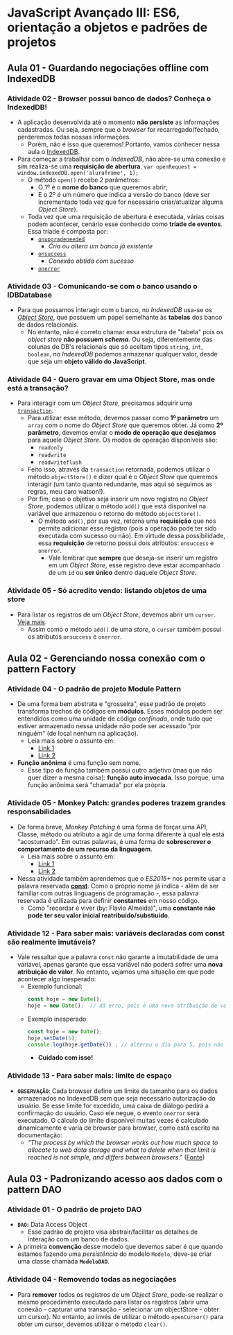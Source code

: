 # JavaScript Avançado III: ES6, orientação a objetos e padrões de projetos



## Aula 01 -  Guardando negociações offline com IndexedDB

### Atividade 02 - Browser possui banco de dados? Conheça o IndexedDB!
- A aplicação desenvolvida até o momento **não persiste** as informações cadastradas. Ou seja, sempre que o *browser* for recarregado/fechado, perderemos todas nossas informações.
	- Porém, não é isso que queremos! Portanto, vamos conhecer nessa aula o [IndexedDB](https://developer.mozilla.org/pt-BR/docs/IndexedDB).
- Para começar a trabalhar com o *IndexedDB*, não abre-se uma conexão e sim realiza-se uma **requisição de abertura**.
	`var openRequest = window.indexedDB.open('aluraframe', 1);`
	- O método `open()` recebe 2 parâmetros:
		- O 1º é o **nome do banco** que queremos abrir;
		- E o 2º é um número que indica a versão do banco (deve ser incrementado toda vez que for necessário criar/atualizar alguma *Object Store*).
	- Toda vez que uma requisição de abertura é executada, várias coisas podem acontecer, cenário esse conhecido como **tríade de eventos**. Essa tríade é composta por:
		- [`onupgradeneeded`](https://developer.mozilla.org/en-US/docs/Web/API/IDBOpenDBRequest/onupgradeneeded)
			- *Cria ou altera um banco já existente*
		- [`onsuccess`](https://developer.mozilla.org/en-US/docs/Web/API/IDBRequest/onsuccess)
			- *Conexão obtida com sucesso*
		- [`onerror`](https://developer.mozilla.org/en-US/docs/Web/API/IDBRequest/onerror)

### Atividade 03 - Comunicando-se com o banco usando o IDBDatabase
- Para que possamos interagir com o banco, no *IndexedDB* usa-se os [*Object Store*](https://developer.mozilla.org/en-US/docs/Web/API/IndexedDB_API#gloss_object_store), que possuem um papel semelhante às **tabelas** dos banco de dados relacionais.
	- No entanto, não é correto chamar essa estrutura de "tabela" pois os *object store* **não possuem *schema***. Ou seja, diferentemente das colunas de DB's relacionais que só aceitam tipos `string`, `int`, `boolean`, no *IndexedDB* podemos armazenar qualquer valor, desde que seja um **objeto válido do JavaScript**.

### Atividade 04 - Quero gravar em uma Object Store, mas onde está a transação?
- Para interagir com um *Object Store*, precisamos adquirir uma [`transaction`](https://developer.mozilla.org/en-US/docs/Web/API/IDBDatabase/transaction).
	- Para utilizar esse método, devemos passar como **1º parâmetro** um `array` com o nome do *Object Store* que queremos obter. Já como **2º parâmetro**, devemos enviar o **modo de operação que desejamos** para aquele *Object Store*. Os modos de operação disponíveis são:
		- `readonly`
		- `readwrite`
		- `readwriteflush`
	- Feito isso, através da `transaction` retornada, podemos utilizar o método `objectStore()` e dizer qual é o *Object Store* que queremos interagir (um tanto quanto redundante, mas aqui só seguimos as regras, meu caro watson!).
	- Por fim, caso o objetivo seja inserir um novo registro no *Object Store*, podemos utilizar o método `add()` que está disponível na variável que armazenou o retorno do método `objectStore()`.
		- O método `add()`, por sua vez, retorna uma **requisição** que nos permite adicionar esse registro (pois a operação pode ter sido executada com sucesso ou não). Em virtude dessa possibilidade, essa **requisição** de retorno possui dois atributos: `onsuccess` e `onerror`.
			- Vale lembrar que **sempre** que deseja-se inserir um registro em um *Object Store*, esse registro deve estar acompanhado de um `id` ou **ser único** dentro daquele *Object Store*.

### Atividade 05 - Só acredito vendo: listando objetos de uma store 
- Para listar os registros de um *Object Store*, devemos abrir um `cursor`. [Veja mais](https://developer.mozilla.org/en-US/docs/Web/API/IDBObjectStore/openCursor).
	- Assim como o método `add()` de uma *store*, o `cursor` também possui os atributos `onsuccess` e `onerror`.






## Aula 02 - Gerenciando nossa conexão com o pattern Factory

### Atividade 04 - O padrão de projeto Module Pattern
- De uma forma bem abstrata e "grosseira", esse padrão de projeto transforma trechos de códigos em **módulos**. Esses módulos podem ser entendidos como uma unidade de código *confinada*, onde tudo que estiver armazenado nessa unidade não pode ser acessado "por ninguém" (de local nenhum na aplicação).
	- Leia mais sobre o assunto em:
		- [Link 1](https://nandovieira.com.br/design-patterns-no-javascript-module)
		- [Link 2](https://coryrylan.com/blog/javascript-module-pattern-basics)
- **Função anônima** é uma função sem nome.
	- Esse tipo de função também possui outro adjetivo (mas que não quer dizer a mesma coisa): **função auto invocada**. Isso porque, uma função anônima será "chamada" por ela própria.

### Atividade 05 - Monkey Patch: grandes poderes trazem grandes responsabilidades
- De forma breve, *Monkey Patching* é uma forma de forçar uma API, Classe, método ou atributo a agir de uma forma diferente à qual ele está "acostumado". Em outras palavras, é uma forma de **sobrescrever o comportamento de um recurso da linguagem**.
	- Leia mais sobre o assunto em:
		- [Link 1](https://www.audero.it/blog/2016/12/05/monkey-patching-javascript/)
		- [Link 2](http://me.dt.in.th/page/JavaScript-override/)
- Nessa atividade também aprendemos que o *ES2015+* nos permite usar a palavra reservada [**const**](https://developer.mozilla.org/pt-BR/docs/Web/JavaScript/Reference/Statements/const). Como o próprio nome já indica - além de ser familiar com outras linguagens de programação -, essa palavra reservada é utilizada para definir **constantes** em nosso código.
	- Como "recordar é viver (by: Flávio Almeida)", uma **constante não pode ter seu valor inicial reatribuído/substiuído**.

### Atividade 12 - Para saber mais: variáveis declaradas com const são realmente imutáveis?
- Vale ressaltar que a palavra `const` não garante a imutabilidade de uma variável, apenas garante que essa variável não poderá sofrer uma **nova atribuição de valor**. No entanto, vejamos uma situação em que pode acontecer algo inesperado:
	- Exemplo funcional:
		```javascript
		const hoje = new Date();
		hoje = new Date();  // dá erro, pois é uma nova atribuição de valor!
		```
	- Exemplo inesperado:
		```javascript
		const hoje = new Date();
		hoje.setDate(5);
		console.log(hoje.getDate()) ; // alterou o dia para 5, pois não estamos atribuindo um novo valor a variável usando o operador =, mas estamos alterando as propriedades do objeto Date por meio de seus métodos!
		```
		- **Cuidado com isso!**

### Atividade 13 - Para saber mais: limite de espaço
- **`OBSERVAÇÃO`**: Cada browser define um limite de tamanho para os dados armazenados no IndexedDB sem que seja necessário autorização do usuário. Se esse limite for excedido, uma caixa de diálogo pedirá a confirmação do usuário. Caso ele negue, o evento `onerror` será executado. O cálculo do limite disponível muitas vezes é calculado dinamicamente e varia de browser para browser, como está escrito na documentação:
	- *"The process by which the browser works out how much space to allocate to web data storage and what to delete when that limit is reached is not simple, and differs between browsers."* ([Fonte](https://developer.mozilla.org/en-US/docs/Web/API/IndexedDB_API)) 







## Aula 03 - Padronizando acesso aos dados com o pattern DAO

### Atividade 01 - O padrão de projeto DAO
- **`DAO`:** Data Access Object
	- Esse padrão de projeto visa abstrair/facilitar os detalhes de interação com um banco de dados.
- A primeira **convenção** desse modelo que devemos saber é que quando estamos fazendo uma *persistência* do modelo `Modelo`, deve-se criar uma classe chamada **`ModeloDAO`**.

### Atividade 04 - Removendo todas as negociações
- Para **remover** todos os registros de um *Object Store*, pode-se realizar o mesmo procedimento executado para listar os registros (abrir uma conexão - capturar uma transação - selecionar um objectStore - obter um cursor). No entanto, ao invés de utilizar o método `openCursor()` para obter um cursor, devemos utilizar o método `clear()`.
